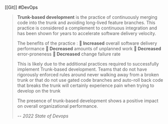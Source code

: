 [[Git]]
#DevOps
> **Trunk-based development** is the practice of continuously merging code into the trunk and avoiding long-lived feature branches. This practice is considered a complement to continuous integration and has been shown for years to accelerate software delivery velocity.
> 
> The benefits of the practice : 
> **🔼 Increased** overall software delivery performance 
> **🔽 Decreased** amounts of unplanned work 
> **🔽 Decreased** error-proneness 
> **🔽 Decreased** change failure rate
>
> This is likely due to the additional practices required to successfully implement Trunk-based development. Teams that do not have rigorously enforced rules around never walking away from a broken trunk or that do not use gated code branches and auto-roll back code that breaks the trunk will certainly experience pain when trying to develop on the trunk
> 
> The presence of trunk-based development shows a positive impact on overall organizational performance.
> 
> *-- 2022 State of Devops*

